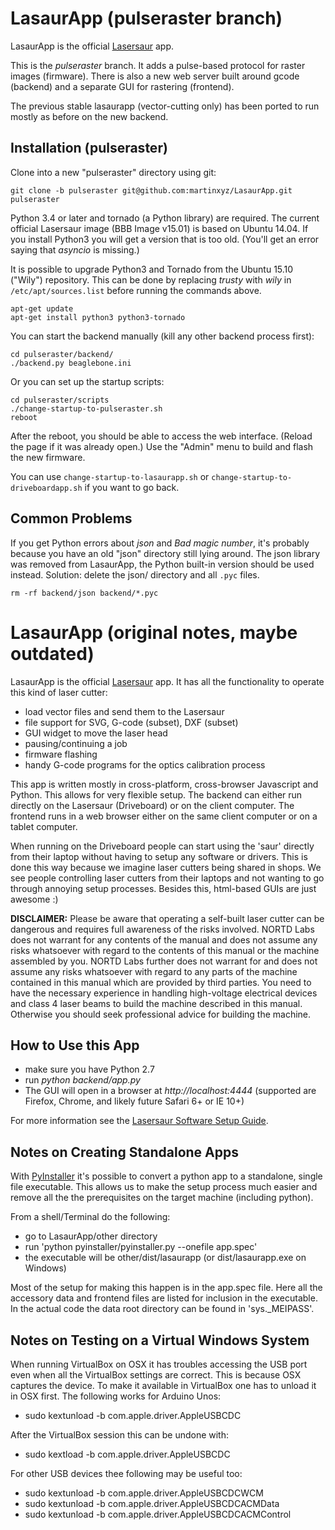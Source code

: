 LasaurApp (pulseraster branch)
==============================

LasaurApp is the official [Lasersaur](http://lasersaur.com) app.

This is the *pulseraster* branch. It adds a pulse-based protocol for
raster images (firmware). There is also a new web server built around
gcode (backend) and a separate GUI for rastering (frontend).

The previous stable lasaurapp (vector-cutting only) has been ported to
run mostly as before on the new backend.

Installation (pulseraster)
--------------------------

Clone into a new "pulseraster" directory using git:

```
git clone -b pulseraster git@github.com:martinxyz/LasaurApp.git pulseraster
```

Python 3.4 or later and tornado (a Python library) are required.
The current official Lasersaur image (BBB Image v15.01) is based on
Ubuntu 14.04.  If you install Python3 you will get a version that is
too old. (You'll get an error saying that *asyncio* is missing.)

It is possible to upgrade Python3 and Tornado from the Ubuntu 15.10
("Wily") repository. This can be done by replacing *trusty* with
*wily* in `/etc/apt/sources.list` before running the commands above.


```
apt-get update
apt-get install python3 python3-tornado
```

You can start the backend manually (kill any other backend process first):
```
cd pulseraster/backend/
./backend.py beaglebone.ini
```

Or you can set up the startup scripts:

```
cd pulseraster/scripts
./change-startup-to-pulseraster.sh
reboot
```

After the reboot, you should be able to access the web
interface. (Reload the page if it was already open.) Use the "Admin"
menu to build and flash the new firmware.

You can use ```change-startup-to-lasaurapp.sh``` or
```change-startup-to-driveboardapp.sh``` if you want to go back.


Common Problems
---------------

If you get Python errors about *json* and *Bad magic number*, it's
probably because you have an old "json" directory still lying around.
The json library was removed from LasaurApp, the Python built-in
version should be used instead.  Solution: delete the json/ directory
and all `.pyc` files.

```
rm -rf backend/json backend/*.pyc
```

LasaurApp (original notes, maybe outdated)
==========================================

LasaurApp is the official [Lasersaur](http://lasersaur.com) app. It has all the functionality to operate this kind of laser cutter:

- load vector files and send them to the Lasersaur
- file support for SVG, G-code (subset), DXF (subset)
- GUI widget to move the laser head
- pausing/continuing a job
- firmware flashing
- handy G-code programs for the optics calibration process

This app is written mostly in cross-platform, cross-browser Javascript and Python. This allows for very flexible setup. The backend can either run directly on the Lasersaur (Driveboard) or on the client computer. The frontend runs in a web browser either on the same client computer or on a tablet computer.

When running on the Driveboard people can start using the 'saur' directly from their laptop without having to setup any software or drivers. This is done this way because we imagine laser cutters being shared in shops. We see people controlling laser cutters from their laptops and not wanting to go through annoying setup processes. Besides this, html-based GUIs are just awesome :)

**DISCLAIMER:** Please be aware that operating a self-built laser cutter can be dangerous and requires full awareness of the risks involved. NORTD Labs does not warrant for any contents of the manual and does not assume any risks whatsoever with regard to the contents of this manual or the machine assembled by you. NORTD Labs further does not warrant for and does not assume any risks whatsoever with regard to any parts of the machine contained in this manual which are provided by third parties. You need to have the necessary experience in handling high-voltage electrical devices and class 4 laser beams to build the machine described in this manual. Otherwise you should seek professional advice for building the machine.


How to Use this App
-------------------


* make sure you have Python 2.7
* run *python backend/app.py*
* The GUI will open in a browser at *http://localhost:4444*
  (supported are Firefox, Chrome, and likely future Safari 6+ or IE 10+)

For more information see the [Lasersaur Software Setup Guide](http://www.lasersaur.com/manual/software).



Notes on Creating Standalone Apps
----------------------------------

With [PyInstaller](http://www.pyinstaller.org) it's possible to convert a python app to a standalone, single file executable. This allows us to make the setup process much easier and remove all the the prerequisites on the target machine (including python).

From a shell/Terminal do the following:

* go to LasaurApp/other directory
* run 'python pyinstaller/pyinstaller.py --onefile app.spec'
* the executable will be other/dist/lasaurapp (or dist/lasaurapp.exe on Windows)

Most of the setup for making this happen is in the app.spec file. Here all the accessory data and frontend files are listed for inclusion in the executable. In the actual code the data root directory can be found in 'sys._MEIPASS'.


Notes on Testing on a Virtual Windows System
---------------------------------------------
When running VirtualBox on OSX it has troubles accessing the USB port even when all the VirtualBox settings are correct. This is because OSX captures the device. To make it available in VirtualBox one has to unload it in OSX first. The following works for Arduino Unos:

- sudo kextunload -b com.apple.driver.AppleUSBCDC

After the VirtualBox session this can be undone with:

- sudo kextload -b com.apple.driver.AppleUSBCDC

For other USB devices thee following may be useful too:
- sudo kextunload -b com.apple.driver.AppleUSBCDCWCM
- sudo kextunload -b com.apple.driver.AppleUSBCDCACMData
- sudo kextunload -b com.apple.driver.AppleUSBCDCACMControl

